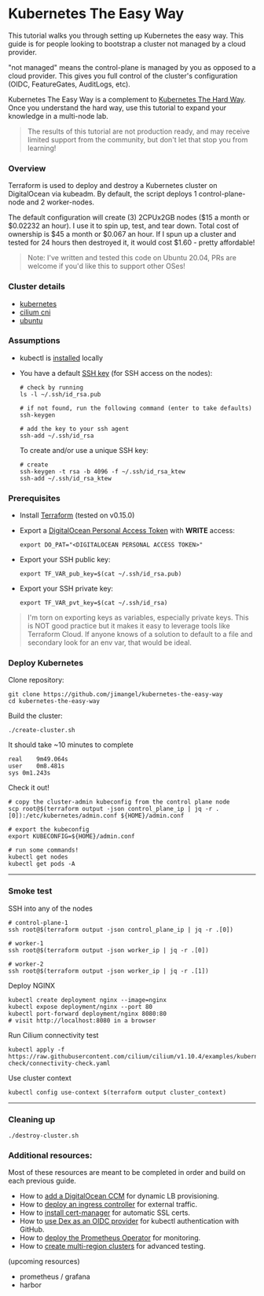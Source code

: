 # Kubernetes The Easy Way

This tutorial walks you through setting up Kubernetes the easy way. This guide is for people looking to bootstrap a cluster not managed by a cloud provider.

"not managed" means the control-plane is managed by you as opposed to a cloud provider. This gives you full control of the cluster's configuration (OIDC, FeatureGates, AuditLogs, etc).

Kubernetes The Easy Way is a complement to [Kubernetes The Hard Way](https://github.com/kelseyhightower/kubernetes-the-hard-way). Once you understand the hard way, use this tutorial to expand your knowledge in a multi-node lab.

> The results of this tutorial are not production ready, and may receive limited support from the community, but don't let that stop you from learning!

### Overview

Terraform is used to deploy and destroy a Kubernetes cluster on DigitalOcean via kubeadm. By default, the script deploys 1 control-plane-node and 2 worker-nodes.

The default configuration will create (3) 2CPUx2GB nodes ($15 a month or $0.02232 an hour). I use it to spin up, test, and tear down. Total cost of ownership is $45 a month or $0.067 an hour. If I spun up a cluster and tested for 24 hours then destroyed it, it would cost $1.60 - pretty affordable!

> Note: I've written and tested this code on Ubuntu 20.04, PRs are welcome if you'd like this to support other OSes!

### Cluster details

* [kubernetes](https://github.com/kubernetes/kubernetes)
* [cilium cni](https://github.com/cilium/cilium)
* [ubuntu](https://ubuntu.com/)

### Assumptions

- kubectl is [installed](https://kubernetes.io/docs/tasks/tools/install-kubectl/) locally

- You have a default [SSH key](https://www.digitalocean.com/community/tutorials/how-to-set-up-ssh-keys-on-ubuntu-1804) (for SSH access on the nodes):

    ```
    # check by running
    ls -l ~/.ssh/id_rsa.pub

    # if not found, run the following command (enter to take defaults)
    ssh-keygen

    # add the key to your ssh agent
    ssh-add ~/.ssh/id_rsa
    ```
    
    To create and/or use a unique SSH key:

    ```
    # create
    ssh-keygen -t rsa -b 4096 -f ~/.ssh/id_rsa_ktew
    ssh-add ~/.ssh/id_rsa_ktew
    ```

### Prerequisites

- Install [Terraform](https://learn.hashicorp.com/terraform/getting-started/install.html#install-terraform) (tested on v0.15.0)

- Export a [DigitalOcean Personal Access Token](https://www.digitalocean.com/docs/apis-clis/api/create-personal-access-token/) with **WRITE** access:

    ```
    export DO_PAT="<DIGITALOCEAN PERSONAL ACCESS TOKEN>"
    ```

- Export your SSH public key:

   ```
   export TF_VAR_pub_key=$(cat ~/.ssh/id_rsa.pub)
   ```

- Export your SSH private key:

   ```
   export TF_VAR_pvt_key=$(cat ~/.ssh/id_rsa)
   ```

> I'm torn on exporting keys as variables, especially private keys. This is NOT good practice but it makes it easy to leverage tools like Terraform Cloud. If anyone knows of a solution to default to a file and secondary look for an env var, that would be ideal.

### Deploy Kubernetes

Clone repository:

```
git clone https://github.com/jimangel/kubernetes-the-easy-way
cd kubernetes-the-easy-way
```


Build the cluster:

```
./create-cluster.sh
```

It should take ~10 minutes to complete

```
real	9m49.064s
user	0m8.481s
sys	0m1.243s
```

Check it out!

```
# copy the cluster-admin kubeconfig from the control plane node
scp root@$(terraform output -json control_plane_ip | jq -r .[0]):/etc/kubernetes/admin.conf ${HOME}/admin.conf

# export the kubeconfig
export KUBECONFIG=${HOME}/admin.conf

# run some commands!
kubectl get nodes
kubectl get pods -A
```

---

### Smoke test

SSH into any of the nodes
```
# control-plane-1
ssh root@$(terraform output -json control_plane_ip | jq -r .[0])

# worker-1
ssh root@$(terraform output -json worker_ip | jq -r .[0])

# worker-2
ssh root@$(terraform output -json worker_ip | jq -r .[1])
```

Deploy NGINX
```
kubectl create deployment nginx --image=nginx
kubectl expose deployment/nginx --port 80
kubectl port-forward deployment/nginx 8080:80
# visit http://localhost:8080 in a browser
```

Run Cilium connectivity test
```
kubectl apply -f https://raw.githubusercontent.com/cilium/cilium/v1.10.4/examples/kubernetes/connectivity-check/connectivity-check.yaml
```

Use cluster context
```
kubectl config use-context $(terraform output cluster_context)
```

---

### Cleaning up

```
./destroy-cluster.sh
```

### Additional resources:

Most of these resources are meant to be completed in order and build on each previous guide.

- How to [add a DigitalOcean CCM](docs/add-digitalocean-ccm.md) for dynamic LB provisioning.
- How to [deploy an ingress controller](docs/ingress-controller.md) for external traffic.
- How to [install cert-manager](docs/certmanager.md) for automatic SSL certs.
- How to [use Dex as an OIDC provider](docs/setup-dex-oidc.md) for kubectl authentication with GitHub.
- How to [deploy the Prometheus Operator](docs/setup-prometheus-operator.md) for monitoring.
- How to [create multi-region clusters](docs/multi-cluster-testing.md) for advanced testing.

(upcoming resources)

- prometheus / grafana
- harbor
